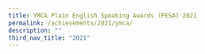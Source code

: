 ```yaml
---
title: YMCA Plain English Speaking Awards (PESA) 2021
permalink: /achievements/2021/ymca/
description: ""
third_nav_title: "2021"
---
```

